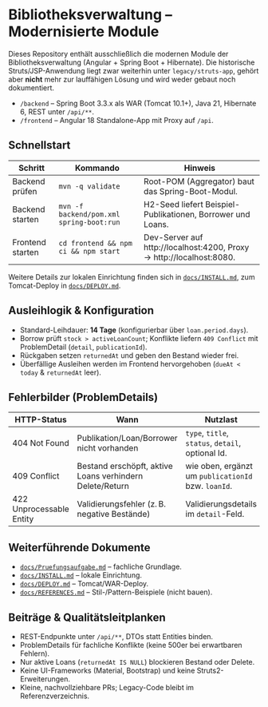 # Bibliotheksverwaltung – Modernisierte Module

Dieses Repository enthält ausschließlich die modernen Module der Bibliotheksverwaltung (Angular + Spring Boot + Hibernate). Die historische Struts/JSP-Anwendung liegt zwar weiterhin unter `legacy/struts-app`, gehört aber **nicht** mehr zur lauffähigen Lösung und wird weder gebaut noch dokumentiert.

- `/backend` – Spring Boot 3.3.x als WAR (Tomcat 10.1+), Java 21, Hibernate 6, REST unter `/api/**`.
- `/frontend` – Angular 18 Standalone-App mit Proxy auf `/api`.

## Schnellstart
| Schritt | Kommando | Hinweis |
| --- | --- | --- |
| Backend prüfen | `mvn -q validate` | Root-POM (Aggregator) baut das Spring-Boot-Modul. |
| Backend starten | `mvn -f backend/pom.xml spring-boot:run` | H2-Seed liefert Beispiel-Publikationen, Borrower und Loans. |
| Frontend starten | `cd frontend && npm ci && npm start` | Dev-Server auf http://localhost:4200, Proxy → http://localhost:8080. |
Weitere Details zur lokalen Einrichtung finden sich in [`docs/INSTALL.md`](docs/INSTALL.md), zum Tomcat-Deploy in [`docs/DEPLOY.md`](docs/DEPLOY.md).

## Ausleihlogik & Konfiguration
- Standard-Leihdauer: **14 Tage** (konfigurierbar über `loan.period.days`).
- Borrow prüft `stock > activeLoanCount`; Konflikte liefern `409 Conflict` mit ProblemDetail (`detail`, `publicationId`).
- Rückgaben setzen `returnedAt` und geben den Bestand wieder frei.
- Überfällige Ausleihen werden im Frontend hervorgehoben (`dueAt < today` & `returnedAt` leer).

## Fehlerbilder (ProblemDetails)
| HTTP-Status | Wann | Nutzlast |
| --- | --- | --- |
| 404 Not Found | Publikation/Loan/Borrower nicht vorhanden | `type`, `title`, `status`, `detail`, optional Id. |
| 409 Conflict | Bestand erschöpft, aktive Loans verhindern Delete/Return | wie oben, ergänzt um `publicationId` bzw. `loanId`. |
| 422 Unprocessable Entity | Validierungsfehler (z. B. negative Bestände) | Validierungsdetails im `detail`-Feld. |

## Weiterführende Dokumente
- [`docs/Pruefungsaufgabe.md`](docs/Pruefungsaufgabe.md) – fachliche Grundlage.
- [`docs/INSTALL.md`](docs/INSTALL.md) – lokale Einrichtung.
- [`docs/DEPLOY.md`](docs/DEPLOY.md) – Tomcat/WAR-Deploy.
- [`docs/REFERENCES.md`](docs/REFERENCES.md) – Stil-/Pattern-Beispiele (nicht bauen).

## Beiträge & Qualitätsleitplanken
- REST-Endpunkte unter `/api/**`, DTOs statt Entities binden.
- ProblemDetails für fachliche Konflikte (keine 500er bei erwartbaren Fehlern).
- Nur aktive Loans (`returnedAt IS NULL`) blockieren Bestand oder Delete.
- Keine UI-Frameworks (Material, Bootstrap) und keine Struts2-Erweiterungen.
- Kleine, nachvollziehbare PRs; Legacy-Code bleibt im Referenzverzeichnis.

